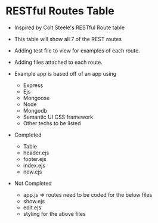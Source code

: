 # RESTful Routes Table

- Inspired by Colt Steele's RESTful Route table
- This table will show all 7 of the REST routes
- Adding test file to view for examples of each route.
- Adding files attached to each route.
- Example app is based off of an app using
  * Express
  * Ejs
  * Mongoose
  * Node
  * Mongodb
  * Semantic UI CSS framework
  * Other techs to be listed

- Completed
  * Table
  * header.ejs
  * footer.ejs
  * index.ejs
  * new.ejs
 
- Not Completed
  * app.js => routes need to be coded for the below files  
  * show.ejs
  * edit.ejs
  * styling for the above files